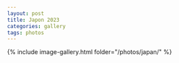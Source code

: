 ```yaml
---
layout: post
title: Japon 2023
categories: gallery
tags: photos
---
```


{% include image-gallery.html folder="/photos/japan/" %}

